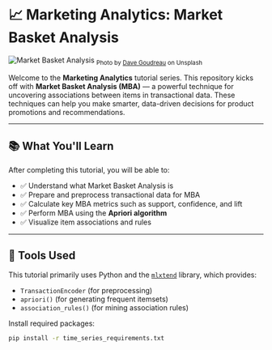 # 📈 Marketing Analytics: Market Basket Analysis

![Market Basket Analysis](https://images.unsplash.com/photo-1563013544-824ae1b704d3?ixlib=rb-4.0.3&auto=format&fit=crop&w=1350&q=80)
<sub>Photo by [Dave Goudreau](https://unsplash.com/@davegoudreau) on Unsplash</sub>

Welcome to the **Marketing Analytics** tutorial series. This repository kicks off with **Market Basket Analysis (MBA)** — a powerful technique for uncovering associations between items in transactional data. These techniques can help you make smarter, data-driven decisions for product promotions and recommendations.

---

## 📚 What You'll Learn

After completing this tutorial, you will be able to:

- ✅ Understand what Market Basket Analysis is
- ✅ Prepare and preprocess transactional data for MBA
- ✅ Calculate key MBA metrics such as support, confidence, and lift
- ✅ Perform MBA using the **Apriori algorithm**
- ✅ Visualize item associations and rules

---

## 🧰 Tools Used

This tutorial primarily uses Python and the [`mlxtend`](http://rasbt.github.io/mlxtend/) library, which provides:

- `TransactionEncoder` (for preprocessing)
- `apriori()` (for generating frequent itemsets)
- `association_rules()` (for mining association rules)

Install required packages:

```bash
pip install -r time_series_requirements.txt
